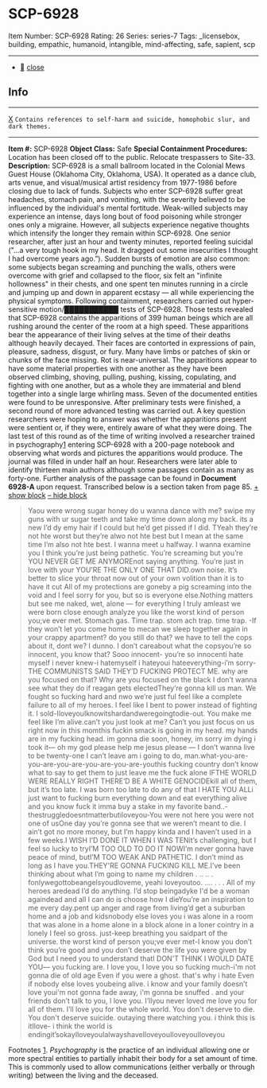 # SCP-6928
Item Number: SCP-6928
Rating: 26
Series: series-7
Tags: _licensebox, building, empathic, humanoid, intangible, mind-affecting, safe, sapient, scp

---

  * [](javascript:;)
[close](javascript:;)
## Info
* * *
[X](javascript:;)
`Contains references to self-harm and suicide, homophobic slur, and dark themes.`
* * *

**Item #:** SCP-6928
**Object Class:** Safe
**Special Containment Procedures:** Location has been closed off to the public. Relocate trespassers to Site-33.
**Description:** SCP-6928 is a small ballroom located in the Colonial Mews Guest House (Oklahoma City, Oklahoma, USA). It operated as a dance club, arts venue, and visual/musical artist residency from 1977-1986 before closing due to lack of funds.
Subjects who enter SCP-6928 suffer great headaches, stomach pain, and vomiting, with the severity believed to be influenced by the individual's mental fortitude. Weak-willed subjects may experience an intense, days long bout of food poisoning while stronger ones only a migraine. However, all subjects experience negative thoughts which intensify the longer they remain within SCP-6928. One senior researcher, after just an hour and twenty minutes, reported feeling suicidal ("…a very tough hook in my head. It dragged out some insecurities I thought I had overcome years ago.”). Sudden bursts of emotion are also common: some subjects began screaming and punching the walls, others were overcome with grief and collapsed to the floor, six felt an "infinite hollowness" in their chests, and one spent ten minutes running in a circle and jumping up and down in apparent ecstasy — all while experiencing the physical symptoms.
Following containment, researchers carried out hyper-sensitive motion/███████████ tests of SCP-6928. Those tests revealed that SCP-6928 contains the apparitions of 399 human beings which are all rushing around the center of the room at a high speed. These apparitions bear the appearance of their living selves at the time of their deaths although heavily decayed. Their faces are contorted in expressions of pain, pleasure, sadness, disgust, or fury. Many have limbs or patches of skin or chunks of the face missing. Rot is near-universal. The apparitions appear to have some material properties with one another as they have been observed climbing, shoving, pulling, pushing, kissing, copulating, and fighting with one another, but as a whole they are immaterial and blend together into a single large whirling mass. Seven of the documented entities were found to be unresponsive.
After preliminary tests were finished, a second round of more advanced testing was carried out. A key question researchers were hoping to answer was whether the apparitions present were sentient or, if they were, entirely aware of what they were doing. The last test of this round as of the time of writing involved a researcher trained in psychography[1](javascript:;) entering SCP-6928 with a 200-page notebook and observing what words and pictures the apparitions would produce.
The journal was filled in under half an hour. Researchers were later able to identify thirteen main authors although some passages contain as many as forty-one. Further analysis of the passage can be found in **Document 6928-A** upon request.
Transcribed below is a section taken from page 85.
[\+ show block](javascript:;)
[– hide block](javascript:;)
> Yaou were wrong sugar honey do u wanna dance with me? swipe my guns with ur sugar teeth and take my time down along my back. its a new I’d dy emy hair if I could but he’d get pissed if I did. TYeah they’re not hte worst but they’re alwo not hte best but I mean at the same time I’m also not hte best. I wanna meet u halfway. I wanna examine you I think you’re just being pathetic. You’re screaming but you’re YOU NEVER GET ME ANYMOREnot saying anything. You’re just in love with your YOU’RE THE ONLY ONE THAT DID.own noise. It’s better to slice your throat now out of your own volition than it is to have it cut All of my protections are goneby a pig screaming into the void and I feel sorry for you, but so is everyone else.Nothing matters but see me naked, wet, alone — for everything I truly amleast we were born close enough analyze you like the worst kind of person you;ve ever met. Stomach gas. Time trap. stom ach trap. time trap. -If they won’t let you come home to mecan we sleep together again in your crappy apartment? do you still do that? we have to tell the cops about it, dont we? I dunno. I don’t careabout what the copsyou’re so innocent, you know that? Sooo innocent- you’re so innocenti hate myself i never knew-i hatemyself i hateyoui hateeverything-i’m sorry-THE COMMUNISTS SAID THEY’D FUCKING PROTECT ME.
> why are you focused on that? Why are you focused on the black I don’t wanna see what they do if reagan gets electedThey’re gonna kill us man. We fought so fucking hard and nwo we’re just fuI feel like a complete failure to all of my heroes. I feel like I bent to power instead of fighting it. I sold-IloveyouIknowitshardandweregoingtodie-out. You make me feel like I’m alive.can’t you just look at me? Can’t you just focus on us right now in this momthis fuckin smack is going in my head. my hands are in my fucking head. im gonna die soon, honey, im sorry im dying i took it— oh my god please help me jesus please — I don’t wanna live to be twenty-one I can’t leave am i going to do, man.what-you-are-you-are-you-are-you-are-you-are-youthis fucking country don’t know what to say to get them to just leave me the fuck alone IFTHE WORLD WERE REALLY RIGHT THERE’D BE A WHITE GENOCIDEkill all of them, but it’s too late. I was born too late to do any of that I HATE YOU ALLi just want to fucking burn everything down and eat everything alive and you know fuck it imma buy a stake in my favorite band..-thestruggledoesntmatterbutiloveyou-You were not here you were not one of usOne day you’re gonna see that we weren’t meant to die. I ain’t got no more money, but I’m happy kinda and I haven’t used in a few weeks.I WISH I’D DONE IT WHEN I WAS TENit’s challenging, but I feel so lucky to tryI’M TOO OLD TO DO IT NOWI’m never gonna have peace of mind, butI’M TOO WEAK AND PATHETIC. I don’t mind as long as I have you.THEY'RE GONNA FUCKING KILL ME.I’ve been thinking about what I’m going to name my children
> . .. .. . fonlywegottobeangelsyoudloveme, yeahi loveyoutoo. .… .  . .
> All of my heroes aredead I’d do anything. I’d stop beingadyke I'd be a woman againdead and all I can do is choose how I dieYou’re an inspiration to me every day.pent up anger and rage from living’d get a suburban home and a job and kidsnobody else loves you i was alone in a room that was alone in a home alone in a block alone in a loner cointry in a lonely I feel so gross. just-keep breathing you saidpart of the universe. the worst kind of person you;ve ever met-I know you don’t think you’re good and you don’t deserve the life you were given by God but I need you to understand thatI DON'T THINK I WOULD DATE YOU— you fucking are. I love you, I love you so fucking much-i'm not gonna die of old age Even if you were a ghost. that's why i hate Even if nobody else loves youbeing alive. i know and your family doesn’t love youi'm not gonna fade away, i'm gonna be snuffed . and your friends don’t talk to you, I love you. I’llyou never loved me love you for all of them. I’ll love you for the whole world. You don't deserve to die. You don't deserve suicide.
> outaying there watching you. i think this is itIlove- i think the world is endingit’sokayIloveyouIalwayshaveIloveyouIloveyouIloveyou
  
  
  
  
  
  
  
  
  

Footnotes
[1](javascript:;). _Psychography_ is the practice of an individual allowing one or more spectral entities to partially inhabit their body for a set amount of time. This is commonly used to allow communications (either verbally or through writing) between the living and the deceased.